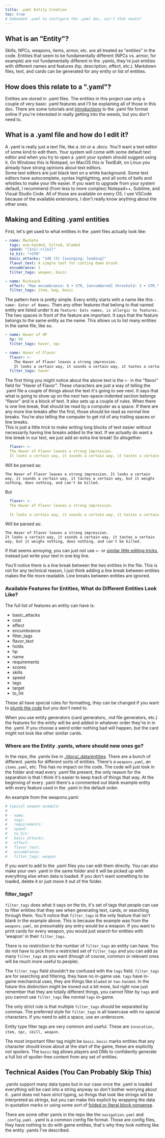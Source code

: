 ```yaml
---
title: .yaml Entity Creation
toc: true
# Embedded .yaml to configure the .yaml doc, ain't that neato?
---
```


## What is an "Entity"?

Skills, NPCs, weapons, items, armor, etc. are all treated as "entities" in the code. Entities that seem to be fundamentally different (NPCs vs. armor, for example) are not fundamentally different in the .yamls, they're just entities with different names and features (hp, description, effect, etc.). Markdown files, text, and cards can be generated for any entity or list of entities.  

## How does this relate to a ".yaml"?

Entities are stored in .yaml files. The entities in this project use only a couple of very basic .yaml features and I'll be explaining all of those in this doc. There are some tutorials and [introductions](https://learnxinyminutes.com/docs/yaml/) to the .yaml file format online if you're interested in really getting into the weeds, but you don't need to.

## What is a .yaml file and how do I edit it?

A .yaml is really just a text file, like a .txt or a .docx. You'll want a text editor of some kind to edit them. Your system will come with some default text editor and when you try to open a .yaml your system should suggest using it. On Windows this is Notepad, on MacOS this is TextEdit, on Linux you already have strong opinions about text editors.  
Some text editors are just black text on a white background. Some text editors have autocomplete, syntax highlighting, and all sorts of bells and whistles to make your life easier. If you want to upgrade from your system default, I recommend (from less to more complex) Notepad++, Sublime, and Visual Studio Code. All of those are available on every OS. I use VSCode because of the available extensions, I don't really know anything about the other ones.  

## Making and Editing .yaml entities

First, let's get used to what entities in the .yaml files actually look like:  

```yaml
- name: Machete
  tags: one-handed, hilted, bladed
  speed: "(1n1)->(1n2)"
  to_hit: "+STR"
  basic_attacks: "1d6 (S) [swinging: leading]"
  flavor_text: A simple tool for cutting down brush.
  encumbrance: 1
  filter_tags: weapon, basic
```

```yaml
- name: Rucksack
  effect: "Max encumbrance: 6 + STR, [encumbered] threshold: 3 + STR."
  filter_tags: item, bag, basic
```

The pattern here is pretty simple. Every entity starts with a name like this `- name: Eater of Names`. Then any other features that belong to that named entity are listed under it as `feature: Eats names, is allergic to features.` The two spaces in front of the feature are important. It says that the feature belongs to the same entity as the name. This allows us to list many entities in the same file, like so.

```yaml
- name: Haver of HP
  hp: 99
  filter_tags: haver, npc

- name: Haver of Flavor
  flavor: >-
    The Haver of Flavor leaves a strong impression. 
    It looks a certain way, it sounds a certain way, it tastes a certain way, but it weighs nothing, does nothing, and can't be killed.
  filter_tags: haver
```

The first thing you might notice about the above text is the `>-` in the "flavor" field for "Haver of Flavor". These characters are just a way of telling the .yaml file a couple of things about the text it's going to see next. It says that what is going to show up on the next two-space-indented section belongs "flavor" and is a block of text. It also sets up a couple of rules. When there is one line break, that should be read by a computer as a space. If there are any more line breaks after the first, those should be read as normal line breaks. You're also telling the computer to get rid of any trailing spaces or line breaks.  
This is just a little trick to make writing long blocks of text easier without necessarily having line breaks added to the text. If we actually do want a line break in our text, we just add an extra line break! So altogether: 

```yaml
  flavor: >-
  The Haver of Flavor leaves a strong impression. 
  It looks a certain way, it sounds a certain way, it tastes a certain way, but it weighs nothing, does nothing, and can't be killed.
```

Will be parsed as:  

```
The Haver of Flavor leaves a strong impression. It looks a certain way, it sounds a certain way, it tastes a certain way, but it weighs nothing, does nothing, and can't be killed.
```

But  

```yaml
  flavor: >-
  The Haver of Flavor leaves a strong impression. 
  
  It looks a certain way, it sounds a certain way, it tastes a certain way, but it weighs nothing, does nothing, and can't be killed.
```

Will be parsed as:  

```
The Haver of Flavor leaves a strong impression. 
It looks a certain way, it sounds a certain way, it tastes a certain way, but it weighs nothing, does nothing, and can't be killed.
```

If that seems annoying, you can just not use `>-` or [similar little editing tricks](https://learnxinyminutes.com/docs/yaml/), instead just write your text in one big line.  

You'll notice there is a line break between the two entities in the file. This is not for any technical reason, I just think adding a line break between entities makes the file more readable. Line breaks between entities are ignored.  

### Available Features for Entities, What do Different Entities Look Like?

The full list of features an entity can have is:  

- basic_attacks
- cost 
- effect
- encumbrance
- filter_tags
- flavor_text
- holds
- hp
- name
- requirements
- scores
- skills
- speed
- tags
- target
- to_hit
  
These all have special rules for formatting, they can be changed if you want to [plumb the code](https://github.com/ikolith/citatel/blob/main/py_utils/entity_text_generators.py) but you don't need to.  

When you use entity generators (card generators, .md file generators, etc.) the features for the entity will be and added in whatever order they're in in the .yaml. If you choose a weird order nothing bad will happen, but the card might not look like other similar cards.

### Where are the Entity .yamls, where should new ones go?

In the repo, the .yamls live in [./docs/_data/entities](https://github.com/ikolith/citatel/tree/main/docs/_data/entities). There are a bunch of different .yamls for different sorts of entities. There's a `weapons.yaml`, an `items.yaml`, etc. This has no impact on the code. The code will just look in the folder and read every .yaml file present, the only reason for the separation is that I think it's easier to keep track of things that way. At the beginning of every .yaml there's a commented out blank example entity with every feature used in the .yaml in the default order.  

An example from the weapons.yaml:

```yaml
# typical weapon example:
#
# - name: 
#   tags: 
#   requirements:
#   speed:
#   to_hit:
#   basic_attacks:
#   effect:
#   flavor_text:
#   encumbrance:
#   filter_tags: weapon
```

If you want to add to the .yaml files you can edit them directly. You can also make your own .yaml in the same folder and it will be picked up with everything else when data is loaded. If you don't want something to be loaded, delete it or just move it out of the folder.

### filter_tags?

`filter_tags` does what it says on the tin, it's set of tags that people can use to filter entities that they see when generating text, cards, or searching through them. You'll notice that `filter_tags` is the only feature that isn't blank in the example above. This is because the example was from the `weapons.yaml`, so presumably any entry would be a weapon. If you want to print cards for every weapon, you would just search for entities with 'weapon' in their `filter_tags`.  

There is no restriction to the number of `filter_tags` an entity can have. You do not have to pick from a restricted set of `filter_tags` and you can add as many `filter_tags` as you want (though of course, common or relevant ones will be much more useful to people).  

The `filter_tags` field shouldn't be confused with the `tags` field. `filter_tags` are for searching and filtering, they have no in-game use. `tags` have in-game mechanical uses, they are things like `bladed` or `two-handed`. In the future this distinction might be ironed out a bit more, but right now just remember that they are totally different things, you cannot filter by `tags` and you cannot use `filter_tags` like normal `tags` in-game.

The only strict rule is that multiple `filter_tags` should be separated by commas. The preferred style for `filter_tags` is all lowercase with no special characters. If you need to add a space, use an underscore.  

Entity type filter tags are very common and useful. These are `invocation, item, npc, skill, weapon`.  

The most important filter tag might be `basic`. `basic` marks entities that any character should know about at the start of the game, these are explicitly *not* spoilers. The `basic` tag allows players and DMs to confidently generate a full list of spoiler-free content from any set of entities.

## Technical Asides (You Can Probably Skip This)

.yamls support many data types but in our case once the .yaml is loaded everything will be cast into a string anyway so don't bother worrying about it. .yaml does not have strict typing, so things that look like strings will be interpreted as strings, but you can make this explicit by wrapping the data in quotation marks or using some sort of [folded or literal block nonsense](https://learnxinyminutes.com/docs/yaml/).

There are some other yamls in the repo like the `navigation.yaml` and `_config.yaml`. .yaml is a common config file format. Those are config files, they have nothing to do with game entities, that's why they look nothing like the entity .yamls I've described.
 
